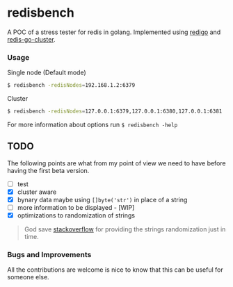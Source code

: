 # redisbench
A POC of a stress tester for redis in golang. Implemented using [redigo](https://github.com/garyburd/redigo) and [redis-go-cluster](https://github.com/chasex/redis-go-cluster).

### Usage
Single node (Default mode)
```bash
$ redisbench -redisNodes=192.168.1.2:6379
```
Cluster
```bash
$ redisbench -redisNodes=127.0.0.1:6379,127.0.0.1:6380,127.0.0.1:6381
```

For more information about options run `$ redisbench -help`

## TODO

The following points are what from my point of view we need to have before having the first beta version. 

* [ ] test
* [x] cluster aware
* [x] bynary data maybe using `[]byte('str')` in place of a string
* [ ] more information to be displayed - [WIP]
* [x] optimizations to randomization of strings

> God save [stackoverflow](https://stackoverflow.com/questions/22892120/how-to-generate-a-random-string-of-a-fixed-length-in-golang/) for providing the strings randomization just in time.

### Bugs and Improvements
All the contributions are welcome is nice to know that this can be useful for someone else.
